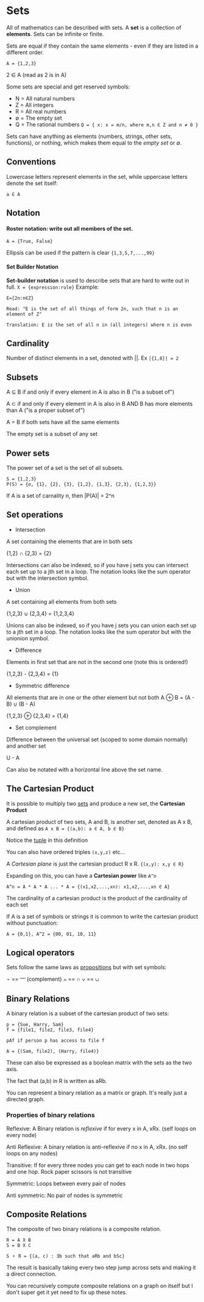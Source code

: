 # Sets

All of mathematics can be described with sets. A **set** is a collection of **elements**. Sets can be infinite or finite.

Sets are equal if they contain the same elements - even if they are listed in a different order.

`A = {1,2,3}`

2 ∈ A (read as 2 is in A)

Some sets are special and get reserved symbols:

- N = All natural numbers
- Z = All integers
- R = All real numbers
- ∅ = The empty set
- Q = The rational numbers `Q = { x: x = m/n, where m,n ∈ Z and n ≠ 0 }`

Sets can have anything as elements (numbers, strings, other sets, functions), or nothing, which makes them equal to the _empty set_ or ∅.

## Conventions

Lowercase letters represent elements in the set, while uppercase letters denote
the set itself:

```
a ∈ A
```

## Notation

#### Roster notation: write out all members of the set.

```
A = {True, False}
```

Ellipsis can be used if the pattern is clear `{1,3,5,7,...,99}`

#### Set Builder Notation

**Set-builder notation** is used to describe sets that are hard to write out in full. `X = {expression:rule}` Example:

```
E={2n:n∈Z}

Read: "E is the set of all things of form 2n, such that n is an element of Z"

Translation: E is the set of all n in (all integers) where n is even
```

## Cardinality

Number of distinct elements in a set, denoted with ||. Ex `|{1,8}| = 2`

## Subsets

A ⊆ B if and only if every element in A is also in B ("is a subset of")

A ⊂ if and only if every element in A is also in B AND B has more elements than
A ("is a proper subset of")

A = B if both sets have all the same elements

The empty set is a subset of any set

## Power sets

The power set of a set is the set of all subsets.

```
S = {1,2,3}
P(S) = {∅, {1}, {2}, {3}, {1,2}, {1,3}, {2,3}, {1,2,3}}
```

If A is a set of carnality n, then |P(A)| = 2^n

## Set operations

- Intersection

A set containing the elements that are in both sets

{1,2} ∩ {2,3} = {2}

Intersections can also be indexed, so if you have j sets you can intersect each
set up to a jth set in a loop. The notation looks like the sum operator but with
the intersection symbol.

- Union

A set containing all elements from both sets

{1,2,3} ∪ {2,3,4} = {1,2,3,4}

Unions can also be indexed, so if you have j sets you can union each
set up to a jth set in a loop. The notation looks like the sum operator but with
the unionion symbol.

- Difference

Elements in first set that are not in the second one (note this is ordered!)

{1,2,3} - {2,3,4} = {1}

- Symmetric difference

All elements that are in one or the other element but not both
A ⊕ B = (A - B) ∪ (B - A)

{1,2,3} ⊕ {2,3,4} = {1,4}

- Set complement

Difference between the universal set (scoped to some domain normally) and another set

U - A

Can also be notated with a horizontal line above the set name.

## The Cartesian Product

It is possible to multiply two [sets](./sets.md) and produce a new set, the **Cartesian Product**

A cartesian product of two sets, A and B, is another set, denoted as A x B,
and defined as `A x B = {(a,b): a ∈ A, b ∈ B}`

Notice the [tuple](./tuple.md) in this definition

You can also have ordered triples `(x,y,z)` etc...

A _Cartesian plane_ is just the cartesian product R x R. `{(x,y): x,y ∈ R}`

Expanding on this, you can have a **Cartesian power** like `A^n`

```
A^n = A * A * A ... * A = {(x1,x2,...,xn): x1,x2,...,xn ∈ A}
```

The cardinality of a cartesian product is the product of the cardinality of each set

If A is a set of symbols or strings it is common to write the cartesian product
without punctuation:

```
A = {0,1}, A^2 = {00, 01, 10, 11}
```

## Logical operators

Sets follow the same laws as [propositions](./propositions.md) but with set symbols:

¬ == ⎻ (complement)
∧ == ∩
∨ == ∪

## Binary Relations

A binary relation is a subset of the cartesian product of two sets:

```
p = {Sue, Harry, Sam}
f = {file1, file2, file3, file4}

pAf if person p has access to file f

A = {(Sam, file2), (Harry, file4)}
```

These can also be expressed as a boolean matrix with the sets as the two axis.

The fact that (a,b) in R is written as aRb.

You can represent a binary relation as a matrix or graph. It's really just a
directed graph.

### Properties of binary relations

Reflexive: A Binary relation is _reflexive_ if for every x in A, xRx. (self loops on every
node)

Anti Reflexive: A binary relation is anti-reflexive if no x in A, xRx. (no self loops on any
nodes)

Transitive: If for every three nodes you can get to each node in two hops and
one hop. Rock paper scissors is not transitive

Symmetric: Loops between every pair of nodes

Anti symmetric: No pair of nodes is symmetric

## Composite Relations

The composite of two binary relations is a composite relation.

```
R = A X B
S = B X C

S ⚬ R = {(a, c) : ∃b such that aRb and bSc}
```

The result is basically taking every two step jump across sets and making it a
direct connection.

You can recursively compute composite relations on a graph on itself but I don't
super get it yet need to fix up these notes.
